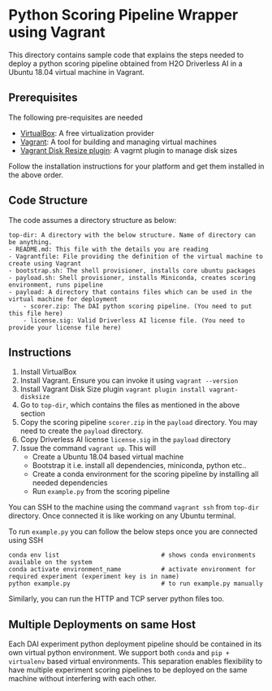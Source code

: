Python Scoring Pipeline Wrapper using Vagrant
=============================================

This directory contains sample code that explains the steps needed to deploy a python scoring pipeline
obtained from H2O Driverless AI in a Ubuntu 18.04 virtual machine in Vagrant.


Prerequisites
-------------

The following pre-requisites are needed
- [VirtualBox](https://www.virtualbox.org/): A free virtualization provider
- [Vagrant](https://www.vagrantup.com/): A tool for building and managing virtual machines
- [Vagrant Disk Resize plugin](https://github.com/sprotheroe/vagrant-disksize): A vagrnt plugin to manage disk sizes

Follow the installation instructions for your platform and get them installed in the above order.


Code Structure
--------------

The code assumes a directory structure as below:

```
top-dir: A directory with the below structure. Name of directory can be anything.
- README.md: This file with the details you are reading
- Vagrantfile: File providing the definition of the virtual machine to create using Vagrant
- bootstrap.sh: The shell provisioner, installs core ubuntu packages
- payload.sh: Shell provisioner, installs Miniconda, creates scoring environment, runs pipeline  
- payload: A directory that contains files which can be used in the virtual machine for deployment
    - scorer.zip: The DAI python scoring pipeline. (You need to put this file here)
    - license.sig: Valid Driverless AI license file. (You need to provide your license file here)
```

Instructions
------------

1. Install VirtualBox
2. Install Vagrant. Ensure you can invoke it using `vagrant --version`
2. Install Vagrant Disk Size plugin `vagrant plugin install vagrant-disksize`
3. Go to `top-dir`, which contains the files as mentioned in the above section
4. Copy the scoring pipeline `scorer.zip` in the `payload` directory. You may need to create the `payload` directory.
5. Copy Driverless AI license `license.sig` in the `payload` directory
6. Issue the command `vagrant up`. This will
    - Create a Ubuntu 18.04 based virtual machine
    - Bootstrap it i.e. install all dependencies, miniconda, python etc..
    - Create a conda environment for the scoring pipeline by installing all needed dependencies
    - Run `example.py` from the scoring pipeline

You can SSH to the machine using the command `vagrant ssh` from `top-dir` directory. Once connected it is like
working on any Ubuntu terminal.

To run `example.py` you can follow the below steps once you are connected using SSH

```
conda env list                            # shows conda environments available on the system
conda activate environment_name           # activate environment for required experiment (experiment key is in name)
python example.py                         # to run example.py manually
```

Similarly, you can run the HTTP and TCP server python files too.

Multiple Deployments on same Host
---------------------------------

Each DAI experiment python deployment pipeline should be contained in its own virtual python environment.
We support both `conda` and `pip + virtualenv` based virtual environments. This separation enables flexibility
to have multiple experiment scoring pipelines to be deployed on the same machine without interfering with
each other.






